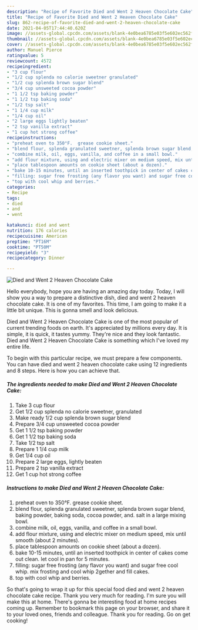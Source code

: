 ```yaml
---
description: "Recipe of Favorite Died and Went 2 Heaven Chocolate Cake"
title: "Recipe of Favorite Died and Went 2 Heaven Chocolate Cake"
slug: 862-recipe-of-favorite-died-and-went-2-heaven-chocolate-cake
date: 2021-04-05T17:44:40.620Z
image: //assets-global.cpcdn.com/assets/blank-4e0bea6785e03f5e602ec562f230caae08da540cada707380b4fe1bbebba43da.png
thumbnail: //assets-global.cpcdn.com/assets/blank-4e0bea6785e03f5e602ec562f230caae08da540cada707380b4fe1bbebba43da.png
cover: //assets-global.cpcdn.com/assets/blank-4e0bea6785e03f5e602ec562f230caae08da540cada707380b4fe1bbebba43da.png
author: Manuel Pierce
ratingvalue: 5
reviewcount: 4572
recipeingredient:
- "3 cup flour"
- "1/2 cup splenda no calorie sweetner granulated"
- "1/2 cup splenda brown sugar blend"
- "3/4 cup unsweeted cocoa powder"
- "1 1/2 tsp baking powder"
- "1 1/2 tsp baking soda"
- "1/2 tsp salt"
- "1 1/4 cup milk"
- "1/4 cup oil"
- "2 large eggs lightly beaten"
- "2 tsp vanilla extract"
- "1 cup hot strong coffee"
recipeinstructions:
- "preheat oven to 350°F.  grease cookie sheet."
- "blend flour, splenda granulated sweetner, splenda brown sugar blend, baking powder, baking soda, cocoa powder, and. salt in a large mixing bowl."
- "combine milk, oil, eggs, vanilla, and coffee in a small bowl."
- "add flour mixture, using and electric mixer on medium speed, mix until smooth (about 2 minutes)."
- "place tablespoon amounts on cookie sheet (about a dozen)."
- "bake 10-15 minutes, until an inserted toothpick in center of cakes come out clean.  let cool in pan for 5 minutes."
- "filling: sugar free frosting (any flavor you want) and sugar free cool whip.  mix frosting and cool whip 2gether and fill cakes."
- "top with cool whip and berries."
categories:
- Recipe
tags:
- died
- and
- went

katakunci: died and went 
nutrition: 176 calories
recipecuisine: American
preptime: "PT16M"
cooktime: "PT50M"
recipeyield: "3"
recipecategory: Dinner

---
```



![Died and Went 2 Heaven Chocolate Cake](//assets-global.cpcdn.com/assets/blank-4e0bea6785e03f5e602ec562f230caae08da540cada707380b4fe1bbebba43da.png)

Hello everybody, hope you are having an amazing day today. Today, I will show you a way to prepare a distinctive dish, died and went 2 heaven chocolate cake. It is one of my favorites. This time, I am going to make it a little bit unique. This is gonna smell and look delicious.



Died and Went 2 Heaven Chocolate Cake is one of the most popular of current trending foods on earth. It's appreciated by millions every day. It is simple, it is quick, it tastes yummy. They're nice and they look fantastic. Died and Went 2 Heaven Chocolate Cake is something which I've loved my entire life.


To begin with this particular recipe, we must prepare a few components. You can have died and went 2 heaven chocolate cake using 12 ingredients and 8 steps. Here is how you can achieve that.

<!--inarticleads1-->

##### The ingredients needed to make Died and Went 2 Heaven Chocolate Cake:

1. Take 3 cup flour
1. Get 1/2 cup splenda no calorie sweetner, granulated
1. Make ready 1/2 cup splenda brown sugar blend
1. Prepare 3/4 cup unsweeted cocoa powder
1. Get 1 1/2 tsp baking powder
1. Get 1 1/2 tsp baking soda
1. Take 1/2 tsp salt
1. Prepare 1 1/4 cup milk
1. Get 1/4 cup oil
1. Prepare 2 large eggs, lightly beaten
1. Prepare 2 tsp vanilla extract
1. Get 1 cup hot strong coffee




<!--inarticleads2-->

##### Instructions to make Died and Went 2 Heaven Chocolate Cake:

1. preheat oven to 350°F.  grease cookie sheet.
1. blend flour, splenda granulated sweetner, splenda brown sugar blend, baking powder, baking soda, cocoa powder, and. salt in a large mixing bowl.
1. combine milk, oil, eggs, vanilla, and coffee in a small bowl.
1. add flour mixture, using and electric mixer on medium speed, mix until smooth (about 2 minutes).
1. place tablespoon amounts on cookie sheet (about a dozen).
1. bake 10-15 minutes, until an inserted toothpick in center of cakes come out clean.  let cool in pan for 5 minutes.
1. filling: sugar free frosting (any flavor you want) and sugar free cool whip.  mix frosting and cool whip 2gether and fill cakes.
1. top with cool whip and berries.




So that's going to wrap it up for this special food died and went 2 heaven chocolate cake recipe. Thank you very much for reading. I'm sure you will make this at home. There's gonna be interesting food at home recipes coming up. Remember to bookmark this page on your browser, and share it to your loved ones, friends and colleague. Thank you for reading. Go on get cooking!
